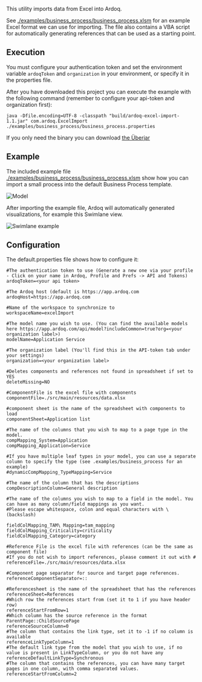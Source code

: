 This utility imports data from Excel into Ardoq.

See [./examples/business_process/business_process.xlsm](./examples/business_process/business_process.xlsm?raw=true) for an example Excel format we can use for importing.
The file also contains a VBA script for automatically generating references that can be used as a starting point.

## Execution
You must configure your authentication token and set the environment variable `ardoqToken` and `organization` in your environment, or specify it in the properties file.

After you have downloaded this project you can execute the example with the following command (remember to configure your api-token and organization first):

```java -Dfile.encoding=UTF-8 -classpath "build/ardoq-excel-import-1.1.jar" com.ardoq.ExcelImport ./examples/business_process/business_process.properties```

If you only need the binary you can download [the Überjar](./build/ardoq-excel-import-1.1.jar?raw=true) 

## Example

The included example file [./examples/business_process/business_process.xlsm](./examples/business_process/business_process.xlsm?raw=true) show how you can import a small process into the default Business Process template.

![Model](examples/business_process/img/Model.png)

After importing the example file, Ardoq will automatically generated visualizations, for example this Swimlane view.

![Swimlane example](examples/business_process/img/Swimlane.png)

## Configuration

The default.properties file shows how to configure it:
```=ini
#The authentication token to use (Generate a new one via your profile - Click on your name in Ardoq, Profile and Prefs -> API and Tokens)
ardoqToken=<your api token>

#The Ardoq host (default is https://app.ardoq.com
ardoqHost=https://app.ardoq.com

#Name of the workspace to synchronize to
workspaceName=excelImport

#The model name you wish to use. (You can find the available models here https://app.ardoq.com/api/model?includeCommon=true?org=<your organization label>)
modelName=Application Service

#The organization label (You'll find this in the API-token tab under your settings)
organization=<your organization label>

#Deletes components and references not found in spreadsheet if set to YES
deleteMissing=NO

#ComponentFile is the excel file with components
componentFile=./src/main/resources/data.xlsx

#component sheet is the name of the spreadsheet with components to load
componentSheet=Application list

#The name of the columns that you wish to map to a page type in the model.
compMapping_System=Application
compMapping_Application=Service

#If you have multiple leaf types in your model, you can use a separate column to specify the type (see .examples/business_process for an example)
#dynamicCompMapping_TypeMapping=Service

#The name of the column that has the descriptions
compDescriptionColumn=General description

#The name of the columns you wish to map to a field in the model. You can have as many column/field mappings as you want.
#Please escape whitespace, colon and equal characters with \ (backslash)

fieldColMapping_TAM\ Mapping=tam_mapping
fieldColMapping_Criticality=criticality
fieldColMapping_Category=category

#Reference File is the excel file with references (can be the same as component file)
#If you do not wish to import references, please comment it out with #
referenceFile=./src/main/resources/data.xlsx

#Component page separator for source and target page references.
referenceComponentSeparator=::

#Referencesheet is the name of the spreadsheet that has the references
referenceSheet=References
#Which row the references start from (set it to 1 if you have header row)
referenceStartFromRow=1
#Which column has the source reference in the format ParentPage::ChildSourcePage
referenceSourceColumn=0
#The column that contains the link type, set it to -1 if no column is available
referenceLinkTypeColumn=1
#The default link type from the model that you wish to use, if no value is present in LinkTypeColumn, or you do not have any
referenceDefaultLinkType=Synchronous
#The column that contains the references, you can have many target pages in one column, with comma separated values.
referenceStartFromColumn=2
```

